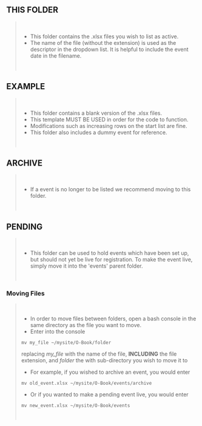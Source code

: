## THIS FOLDER
> <br>
>
> - This folder contains the .xlsx files you wish to list as active.
> - The name of the file (without the extension) is used as the descriptor in the
> dropdown list.  It is helpful to include the event date in the filename.
>
> <br>

## EXAMPLE
> <br>
>
> - This folder contains a blank version of the .xlsx files.
> - This template MUST BE USED in order for the code to function.
> - Modifications such as increasing rows on the start list are fine.
> - This folder also includes a dummy event for reference.
>
> <br>

## ARCHIVE
> <br>
>
> - If a event is no longer to be listed we recommend moving to this folder.
>
> <br>

## PENDING
> <br>
>
> - This folder can be used to hold events which have been set up, but should
> not yet be live for registration.
>  To make the event live, simply move it into the 'events' parent folder.
>
> <br>

### Moving Files
> <br>
>
> - In order to move files between folders, open a bash console in the same 
> directory as the file you want to move.
> - Enter into the console
> ```
> mv my_file ~/mysite/O-Book/folder
> ```
> replacing *my_file* with the name of the file, **INCLUDING** the file extension,
> and *folder* the with sub-directory you wish to move it to
>
> - For example, if you wished to archive an event, you would enter
> ```
> mv old_event.xlsx ~/mysite/O-Book/events/archive
> ```	
> - Or if you wanted to make a pending event live, you would enter
> ```
> mv new_event.xlsx ~/mysite/O-Book/events
> ```
>
> <br>
	
